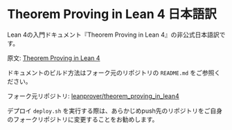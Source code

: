 # Theorem Proving in Lean 4 日本語訳

Lean 4の入門ドキュメント『Theorem Proving in Lean 4』の非公式日本語訳です。

原文: [Theorem Proving in Lean 4](https://lean-lang.org/theorem_proving_in_lean4/)

ドキュメントのビルド方法はフォーク元のリポジトリの ``README.md`` をご参照ください。

フォーク元リポジトリ: [leanprover/theorem_proving_in_lean4](https://github.com/leanprover/theorem_proving_in_lean4)  

デプロイ ``deploy.sh`` を実行する際は、あらかじめpush先のリポジトリをご自身のフォークリポジトリに変更することをお勧めします。

